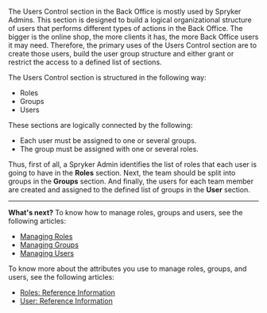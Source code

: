 The Users Control section in the Back Office is mostly used by Spryker Admins.
This section is designed to build a logical organizational structure of users that performs different types of actions in the Back Office.
The bigger is the online shop, the more clients it has, the more Back Office users it may need. Therefore, the primary uses of the Users Control section are to create those users, build the user group structure and either grant or restrict the access to a defined list of sections. 
 

The Users Control section is structured in the following way:
* Roles 
* Groups
* Users

These sections are logically connected by the following:
* Each user must be assigned to one or several groups.
* The group must be assigned with one or several roles.

Thus, first of all, a Spryker Admin identifies the list of roles that each user is going to have in the **Roles** section. Next, the team should be split into groups in the **Groups** section. And finally, the users for each team member are created and assigned to the defined list of groups in the **User** section.

***
**What's next?**
To know how to manage roles, groups and users, see the following articles:
* [Managing Roles](https://documentation.spryker.com/docs/en/managing-roles)
* [Managing Groups](https://documentation.spryker.com/docs/en/managing-groups)
* [Managing Users](https://documentation.spryker.com/docs/en/managing-users)

To know more about the attributes you use to manage roles, groups, and users, see the following articles:
* [Roles: Reference Information](https://documentation.spryker.com/docs/en/roles-reference-information)
* [User: Reference Information](https://documentation.spryker.com/docs/en/user-reference-information)